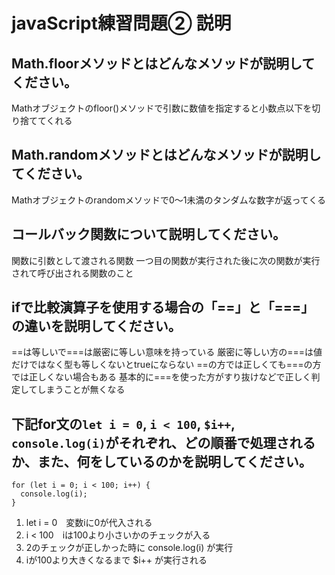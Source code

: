 # javaScript練習問題② 説明

## Math.floorメソッドとはどんなメソッドが説明してください。
Mathオブジェクトのfloor()メソッドで引数に数値を指定すると小数点以下を切り捨ててくれる

## Math.randomメソッドとはどんなメソッドが説明してください。
Mathオブジェクトのrandomメソッドで0〜1未満のタンダムな数字が返ってくる

## コールバック関数について説明してください。
関数に引数として渡される関数
一つ目の関数が実行された後に次の関数が実行されて呼び出される関数のこと

## ifで比較演算子を使用する場合の「==」と「===」の違いを説明してください。
==は等しいで===は厳密に等しい意味を持っている
厳密に等しい方の===は値だけではなく型も等しくないとtrueにならない
==の方では正しくても===の方では正しくない場合もある
基本的に===を使った方がすり抜けなどで正しく判定してしまうことが無くなる

## 下記for文の`let i = 0`, `i < 100`, `$i++`, `console.log(i)`がそれぞれ、どの順番で処理されるか、また、何をしているのかを説明してください。

```
for (let i = 0; i < 100; i++) {
  console.log(i);
}
```

1. let i = 0　変数iに0が代入される
2. i < 100　iは100より小さいかのチェックが入る
3. 2のチェックが正しかった時に console.log(i) が実行
4. iが100より大きくなるまで $i++ が実行される